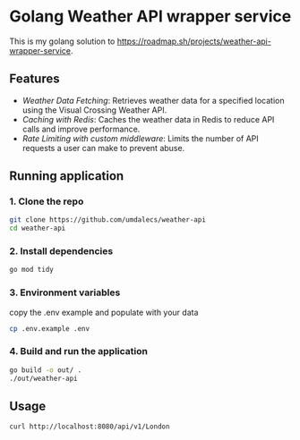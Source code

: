 # Golang Weather API wrapper service

This is my golang solution to https://roadmap.sh/projects/weather-api-wrapper-service.

## Features

- *Weather Data Fetching*: Retrieves weather data for a specified location using the Visual Crossing Weather API.
- *Caching with Redis*: Caches the weather data in Redis to reduce API calls and improve performance.
- *Rate Limiting with custom middleware*: Limits the number of API requests a user can make to prevent abuse.


## Running application

### 1. Clone the repo

```bash
git clone https://github.com/umdalecs/weather-api
cd weather-api
```

### 2. Install dependencies

```bash
go mod tidy
```

### 3. Environment variables

copy the .env example and populate with your data

```bash
cp .env.example .env
```

### 4. Build and run the application

```bash
go build -o out/ .
./out/weather-api
```

## Usage

```bash
curl http://localhost:8080/api/v1/London
```